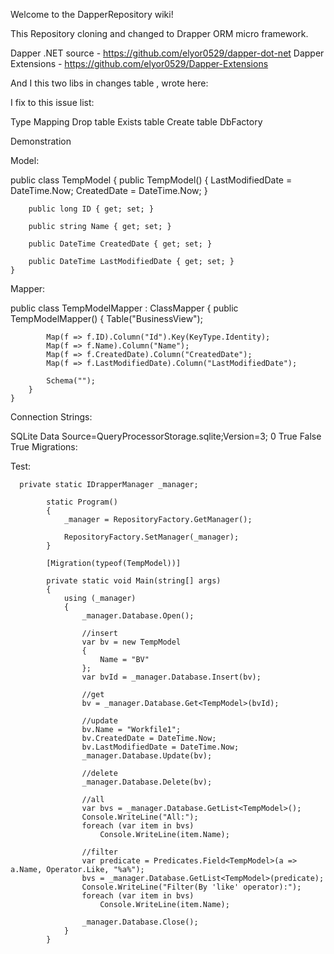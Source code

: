 Welcome to the DapperRepository wiki!

This Repository cloning and changed to Drapper ORM micro framework.

Dapper .NET source - https://github.com/elyor0529/dapper-dot-net
Dapper Extensions - https://github.com/elyor0529/Dapper-Extensions

And I this two libs in changes table , wrote here:

I fix to this issue list:

 Type Mapping
 Drop table
 Exists table
 Create table
 DbFactory


Demonstration

Model:

 public class TempModel
    {
        public TempModel()
        {
            LastModifiedDate = DateTime.Now;
            CreatedDate = DateTime.Now;
        }

        public long ID { get; set; } 
        
        public string Name { get; set; }

        public DateTime CreatedDate { get; set; }

        public DateTime LastModifiedDate { get; set; }
    }


Mapper:

  public class TempModelMapper : ClassMapper<TempModel>
    {
        public TempModelMapper()
        {
            Table("BusinessView");

            Map(f => f.ID).Column("Id").Key(KeyType.Identity); 
            Map(f => f.Name).Column("Name");
            Map(f => f.CreatedDate).Column("CreatedDate");
            Map(f => f.LastModifiedDate).Column("LastModifiedDate");

            Schema("");
        }
    }

Connection Strings:

<!--SQLite-->
<Repository>
  <DriverType>SQLite</DriverType>
  <ConnectionString>Data Source=QueryProcessorStorage.sqlite;Version=3;</ConnectionString>
  <Options>
    <CommandTimeOut>0</CommandTimeOut>
    <DefaultSchema/>
    <MigrationsEnabled>True</MigrationsEnabled>
    <MigrationDataLossAllowed>False</MigrationDataLossAllowed>
    <CreateDatabaseIfNotExists>True</CreateDatabaseIfNotExists>
  </Options> 
</Repository>
Migrations:

 
 

Test:

      private static IDrapperManager _manager;

            static Program()
            {
                _manager = RepositoryFactory.GetManager();

                RepositoryFactory.SetManager(_manager);
            }

            [Migration(typeof(TempModel))]

            private static void Main(string[] args)
            {
                using (_manager)
                {
                    _manager.Database.Open();

                    //insert
                    var bv = new TempModel
                    {
                        Name = "BV"
                    };
                    var bvId = _manager.Database.Insert(bv);

                    //get
                    bv = _manager.Database.Get<TempModel>(bvId);

                    //update
                    bv.Name = "Workfile1";
                    bv.CreatedDate = DateTime.Now;
                    bv.LastModifiedDate = DateTime.Now;
                    _manager.Database.Update(bv);

                    //delete
                    _manager.Database.Delete(bv);

                    //all 
                    var bvs = _manager.Database.GetList<TempModel>();
                    Console.WriteLine("All:");
                    foreach (var item in bvs)
                        Console.WriteLine(item.Name);

                    //filter
                    var predicate = Predicates.Field<TempModel>(a => a.Name, Operator.Like, "%a%");
                    bvs = _manager.Database.GetList<TempModel>(predicate);
                    Console.WriteLine("Filter(By 'like' operator):");
                    foreach (var item in bvs)
                        Console.WriteLine(item.Name);

                    _manager.Database.Close();
                }
            }
